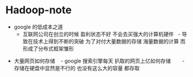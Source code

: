 # Hadoop-note

 * google 的低成本之道
   - 互联网公司在创立的时候 盈利状态不好 不会去买强大的计算机硬件
   - 导致在技术上得到不断的突破 为了对付大量数据的存储 海量数据的计算 而形成了分布式框架雏形
    
- 大量网页如何存储
    - google 搜索引擎每天 扒取的网页上亿如何存储
        - 存储在硬盘中显然是不行的 也没有这么大的容量 都存取
